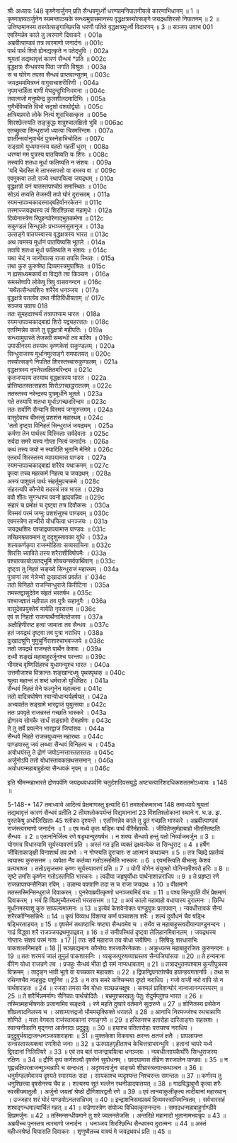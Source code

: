 श्रीः
अध्यायः 148
कृष्णेनार्जुनम् प्रति सैन्धवमूर्ध्नो धरण्यामनिपातनीयत्वे कारणाभिधानम् ॥ 1 ॥ कृष्णाज्ञयाऽर्जुनेन स्यमन्तपञ्चके सन्ध्यमुपासमानस्य वृद्धक्षत्रस्योत्सङ्गे जयद्रथशिरसो निपातनम् ॥ 2 ॥ उत्तिष्ठमानस्य तस्योत्सङ्गाच्छिरसि धरणौ पतिते वृद्धक्षत्रमूर्ध्नो विदारणम् ॥ 3 ॥
सञ्जय उवाच 	001  
एवस्मिन्नेव काले तु त्वरमाणे दिवाकरे ।	001a  
अब्रवीत्पाण्डवं तत्र त्वरमाणो जनार्दनः ॥	001c  
पार्थ पार्थ शिरो ह्येनद्यत्कृते न पतेद्भुवि ।	002a  
श्रूयतां तद्यथावृत्तं कारणं सैन्धवं *प्रति ॥	002c  
वृद्धक्षत्रः सैन्धवस्य पिता जगति विश्रुतः ।	003a  
स च घोरेण तपसा सैन्धवं प्राप्तवान्सुतम् ॥	003c  
जयद्रथममित्रघ्नं वागुवाचाशरीरिणी ।	004a  
नृपमन्तर्हिता वाणी मेघदुन्दुभिनिःस्वना ॥	004c  
तवात्मजो मनुष्येन्द्र कुलशीलदमादिभिः ।	005a  
गुणैर्भविष्यति विभो सदृशो वंशयोर्द्वयोः ।	005c  
क्षत्रियप्रवरो लोके नित्यं शूराभिसत्कृतः ॥	005e  
शिरश्छेत्स्यति सङ्क्रुद्धः शत्रुश्चालक्षितो भुवि ॥	006ac  
एतच्छ्रुत्वा सिन्धुराजो ध्यात्वा चिरमरिन्दमः ।	007a  
ज्ञातीन्सर्वानुवाचेदं पुत्रस्नेहाभिचोदितः ॥	007c  
सङ्ग्रामे युध्यमानस्य वहतो महतीं धुरम् ।	008a  
धरण्यां मम पुत्रस्य पातयिष्यति यः शिरः ॥	008c  
तस्यापि शतधा मूर्धा फलिष्यति न संशयः ।	009a  
\'यदि चेदस्ति मे लाभस्तपसो वा दमस्य वा ॥\'	009c  
एवमुक्त्वा ततो राज्ये स्थापयित्वा जयद्रथम् ।	010a  
वृद्धक्षत्रो वनं यातस्तपश्चोग्रं समास्थितः ॥	010c  
सोऽयं तप्यति तेजस्वी तपो घोरं दुरासदम् ।	011a  
स्यमन्तपञ्चकादस्माद्बहिर्वानरकेतन ॥	011c  
तस्माज्जयद्रथस्य त्वं शिरश्छित्त्वा महामृधे ।	012a  
दिव्येनास्त्रेण रिपुहन्घोरेणाद्भुतकर्मणा ॥	012c  
सकुण्डलं सिन्धुपतेः प्रभञ्जनसुतानुज ।	013a  
उत्सङ्गे पातयस्वास्य वृद्धक्षत्रस्य भारत ॥	013c  
अथ त्वमस्य मूर्धानं पातयिष्यसि भूतले ।	014a  
तवापि शतधा मूर्धा फलिष्यति न संशयः ॥	014c  
यथा चेदं न जानीयात्स राजा तपसि स्थितः ।	015a  
तथा कुरु कुरुश्रेष्ठ दिव्यमस्त्रमुपाश्रितः ॥	015c  
न ह्यसाध्यमकार्यं वा विद्यते तव किञ्चन ।	016a  
समस्तेष्वपि लोकेषु त्रिषु वासवनन्दन ॥	016c  
\'यथैतत्सैन्धवशिरः शरैरेव धनञ्जय ।	017a  
वृद्धक्षत्रे पतत्येव तथा नीतिर्विधीयताम् ॥\'	017c  
सञ्जय उवाच 	018  
ततः सुमहदाश्चर्यं तत्रापश्याम भारत ।	018a  
स्यमन्तपञ्चकाद्बाह्यं शिरो यद्व्यहरत्ततः ॥	018c  
एतस्मिन्नेव काले तु वृद्धक्षत्रो महीपतिः ।	019a  
सन्ध्यामुपास्ते तेजस्वी सम्बन्धी तव मारिष ॥	019c  
उपासीनस्य तस्याथ कृष्णकेशं सकुण्डलम् ।	020a  
सिन्धुराजस्य मूर्धानमुत्सङ्गे समपातयत् ॥	020c  
तस्योत्सङ्गे निपतितं शिरस्तच्चारुकुण्डलम् ।	021a  
वृद्धक्षत्रस्य नृपतेरलक्षितमरिन्दम ॥	021c  
कृतजप्यस्य तस्याथ वृद्धक्षत्रस्य भारत ।	022a  
प्रोत्तिष्ठतस्तत्सहसा शिरोऽगच्छद्धरातलम् ॥	022c  
ततस्तस्य नरेन्द्रस्य पुत्रमूर्धनि भूतले ।	023a  
गते तस्यापि शतधा मूर्धाऽगच्छदरिन्दम ॥	023c  
ततः सर्वाणि सैन्यानि विस्मयं जग्मुरुत्तमम् ।	024a  
वासुदेवश्च बीभत्सुं प्रशशंस महारथम् ॥	024c  
\'ततो दृष्ट्वा विनिहतं सिन्धुराजं जयद्रथम् ।	025a  
कर्मणा तेन पार्थस्य विस्मिताः सर्वदेवताः ॥	025c  
सर्वदा समरे यस्य गोप्ता नित्यं जनार्दनः ।	026a  
कथं तस्य जयो न स्यादिति भूतानि मेनिरे ॥	026c  
एतदर्थं शिरस्तस्य व्यापयामास पाण्डवः ।	027a  
स्यमन्तपञ्चकाद्बाह्यं शरैरेव यथाक्रमम् ॥	027c  
कृत्वा तच्च महत्कर्म निहत्य च जयद्रथम् ।	028a  
अस्त्रं पाशुपतं पार्थः संहर्तुमुपचक्रमे ॥	028c  
संहरत्यपि कौन्तेये तदस्त्रं तत्र भारत ।	029a  
ववौ शीतः सुगन्धश्च पवनो ह्लादयन्निव ॥	029c  
संहारं च प्रमोक्षं च दृष्ट्वा तत्र दिवौकसः ।	030a  
विस्मयं परमं जग्मुः प्रशशंसुश्च पाण्डवम् ॥	030c  
एवमस्त्रेण तान्वीरो योधयित्वा धनञ्जयः ।	031a  
जयद्रथशिरः पश्चाद्व्यापयामास पाण्डवः ॥	031c  
तच्छिरश्च्यावमानं तु ददृशुस्तावका युधि ।	032a  
शल्यकर्णकृपा राजन्मोहिताः सव्यसाचिना ॥	032c  
शिरसि च्याविते तस्य शरैराशीविषोपमैः ।	033a  
पश्चात्कायोऽपतद्भूमिं शोचयन्सर्वपार्थिवान् ॥	033c  
दृष्ट्वा तु निहतं सङ्ख्ये सिन्धुराजं महारथम् ।	034a  
पुत्राणां तव नेत्रेभ्यो दुःखादास्रं प्रवर्तत ॥\'	034c  
ततो विनिहते राजन्सिन्धुराजे किरीटिना ।	035a  
तमस्तद्वासुदेवेन संहृतं भरतर्षभ ॥	035c  
पश्चाज्ज्ञातं महीपाल तव पुत्रैः सहानुगैः ।	036a  
वासुदेवप्रयुक्तेयं मायेति नृपसत्तम ॥	036c  
एवं स निहतो राजन्पार्थेनामिततेजसा ।	037a  
अक्षौहिणीरष्ट हत्वा जामाता तव सैन्धवः ॥	037c  
हतं जयद्रथं दृष्ट्वा तव पुत्रा नराधिप ।	038a  
दुःखादश्रूणि मुमुचुर्निराशाश्चाभवज्जये ॥	038c  
ततो जयद्रथे राजन्हते पार्थेन केशवः ।	039a  
दध्मौ शङ्खं महाबाहुरर्जुनश्च परन्तपः ॥	039c  
भीमश्च वृष्णिसिंहश्च युधामन्युश्च भारत ।	040a  
उत्तमौजाश्च विक्रान्तः शङ्खान्दध्मुः पृथक्पृथक् ॥	040c  
श्रुत्वा महान्तं तं शब्दं धर्मराजो युधिष्ठिरः ।	041a  
सैन्धवं निहतं मेने फल्गुनेन महात्मना ॥	041c  
ततो वादित्रघोषेण स्वान्योधान्पर्यहर्षयत् ।	042a  
अभ्यवर्तत सङ्ग्रामे भारद्वाजं युयुत्सया ॥	042c  
ततः प्रववृते राजन्नस्तं गच्छति भास्करे ।	043a  
द्रोणस्य सोमकैः सार्धं सङ्ग्रामो रोमहर्षणः ॥	043c  
ते तु सर्वे प्रयत्नेन भारद्वाजं जिघांसवः ।	044a  
सैन्धवे निहते राजन्नयुध्यन्त महारथाः ॥	044c  
पाण्डवास्तु जयं लब्ध्वा सैन्धवं विनिहत्य च ।	045a  
अयोधयंस्तु ते द्रोणं जयोऽन्मत्तास्ततस्ततः ॥	045c  
अर्जुनोऽपि ततो योधांस्तावकान्रथसत्तमान् ।	046a  
अयोधयन्महाबाहुर्हत्वा सैन्धवकं नृपम् ॥ ॥	046c  

इति श्रीमन्महाभारते द्रोणपर्वणि जयद्रथवधपर्वणि चतुर्दशदिवसयुद्धे अष्टचत्वारिंशदधिकशततमोऽध्यायः ॥ 148 ॥

5-148-* 147 तमाध्याये आदित्यं प्रेक्षमाणस्तु इत्यादि 61 तमश्लोकमारभ्य 148 तमाध्याये श्रूयतां तद्यथावृत्तं कारणं सैन्धवं प्रतीति 2 तीयश्लोकपर्यन्तं विद्यमानानां 23 विंशतिश्लोकानां स्थाने ग. घ.ङ. झ. पुस्तकेषु अधोलिखिताः 45 श्लोकाः दृश्यन्ते । 
एतस्मिन्नेव काले तु द्रुतं गच्छति भास्करे । 
अब्रवीत्पाण्डवं राजंस्त्वरमाणो जनार्दनः ॥ 1 ॥ 
एष मध्ये कृतः षड्भिः पार्थ वीरैर्महारथैः । 
जीवितेप्सुर्महाबाहो भीतस्तिष्ठति सैन्धवः ॥ 2 ॥ 
एताननिर्जित्य रणे षड्रथान्पुरुषर्षभ । 
न शक्यः सैन्धवो हन्तुं यतो निर्व्याजमर्जुन ॥ 3 ॥ 
योगमत्र विधास्यामि सूर्यस्यावरणं प्रति । 
अस्तं गत इति व्यक्तं द्रक्ष्यत्येकः स सिन्धुराट् ॥ 4 ॥ 
हर्षेण जीविताकाङ्क्षी विनाशार्थं तव प्रभो । 
न गोप्स्यति दुराचारः स आत्मानं कथञ्चन ॥ 5 ॥ 
तत्र च्छिद्रे प्रहर्तव्यं त्वयास्य कुरुसत्तम । 
व्यपेक्षा नैव कर्तव्या गतोऽस्तमिति भास्करः ॥ 6 ॥ 
एवमस्त्विति बीभत्सुः केशवं प्रत्यभाषत । 
ततोऽसृजत्तमः कृष्णः सूर्यस्यावरणं प्रति ॥ 7 ॥ 
योगी योगेन संयुक्तो योगिनामीश्वरो हरिः ॥ 8 ॥ 
सृष्टे तमसि कृष्णेन गतोऽस्तमिति भास्करः । 
त्वदीया जहृषुर्योधाः पार्थनाशान्नराधिप ॥ 9 ॥ 
ते प्रहृष्टा रणे राजन्नापश्यन्सैनिका रविम् । 
उन्नाम्य वक्त्राणि तदा स च राजा जयद्रथः ॥ 10 ॥ 
वीक्षमाणे ततस्तस्मिन्सिन्धुराजे दिवाकरम् । 
पुनरेवाब्रवीत्कृष्णो धनञ्जयमिदं वचः ॥ 11 ॥ 
पश्य सिन्धुपतिं वीरं प्रेक्षमाणं दिवाकरम् । 
भयं हि विप्रमुच्यैतत्त्वत्तो भरतसत्तम ॥ 12 ॥ 
अयं कालो महाबाहो वधायास्य दुरात्मनः । 
छिन्धि मूर्धानमस्याशु कुरु साफल्यमात्मनः ॥ 13 ॥ 
इत्येवं केशवेनोक्तः पाण्डुपुत्रः प्रतापवान् । 
न्यवधीत्तावकं सैन्यं शरैरर्काग्निसन्निभैः ॥ 14 ॥ 
कृपं विव्याध विंशत्या कर्णं पञ्चाशता शरैः । 
शल्यं दुर्योधनं चैव षड्भिः षड्भिरताडयत् ॥ 15 ॥ 
वृषसेनं तथाष्टाभिः षष्ट्या सैन्धवमेव च । 
तथैव स महाबाहुस्त्वदीयान्पाण्डुनन्दनः । 
गाढं विद्ध्वा शरै राजञ्जयद्रथमुपाद्रवत् ॥ 16 ॥ 
तं समीपस्थितं दृष्ट्वा लेलिहानमिवानलम् । 
जयद्रथस्य गोप्तारः संशयं परमं गताः ॥ 17 ||
ततः सर्वे महाराज तव योधा जयैषिणः । 
सिषिचुः शरधाराभिः पाकशासनिमाहवे ॥ 18 || 
सञ्छाद्यमानः कौन्तेयः शरजालैरनेकशः । 
अक्रुध्यत्स महाबाहुरजितः कुरुनन्दनः ॥ 19 ॥ 
ततः शरमयं जालं तुमुलं पाकशासनिः । 
व्यसृजत्पुरुषव्याघ्रस्तव सैन्यजिघांसया ॥ 20 ॥ 
ते हन्यमाना वीरेण योधा राजन्रणे तव । 
प्रजहुः सैन्धवं भीता द्वौ समं नाप्यधावताम् ॥ 21 ॥ 
तत्राद्भुतमपश्याम कुन्तीपुत्रस्य विक्रमम् । 
तादृङ्न भावी भूतो वा यच्चकार महायशाः ॥ 22 ॥ 
द्विपान्द्विपगतांश्चैव हयान्हयगतानपि । 
तथा स रथिनश्चैव न्यहन्रुद्रः पशूनिव ॥ 23 ॥ 
न तत्र समरे कश्चिन्मया दृष्टो नराधिप । 
गजो वाजी नरो वापि यो न पार्थशराहतः ॥ 24 ॥ 
रजसा तमसा चैव योधाः सञ्छन्नचक्षुषः । 
कश्मलं प्राविशन्घोरं नान्वजानन्परस्परम् ॥ 25 ॥ 
ते शरैर्भिन्नमर्माणः सैनिकाः पार्थचोदितैः । 
बभ्रमुश्चस्खलुः पेतुः सेदुर्मम्लुश्च भारत ॥ 26 ॥ 
तस्मिन्न्महाभीषणके प्रजानामिव सङ्क्षये । 
रणे महति दुष्पारे वर्तमाने सुदारुणे ॥ 27 ॥ 
शोणितस्य प्रसेकेन शीघ्रत्वादनिलस्य च । 
अशाम्यत्तद्रजो भौममसृक्सिक्ते धरातले ॥ 28 ॥ 
आनाभि निरमज्जंश्च रथचक्राणि शोणिते । 
मत्ता वेगवता राजंस्तावकानां रणाङ्गणे ॥ 29 ॥ 
हस्तिनश्च हतारोहा दारिताङ्गाः सहस्रशः । 
स्वान्यनीकानि मृद्नन्त आर्तनादाः प्रदुद्रुवुः ॥ 30 ॥ 
हयाश्च पतितारोहाः पत्तयश्च नराधिप । 
प्रदुद्रुवुर्भयाद्राजन्धनञ्जयशराहताः ॥ 31 ॥ 
मुक्तकेशा विकवचाः क्षरन्तः क्षतजं क्षतैः । 
प्रापलायन्त सन्त्रस्तास्त्यक्त्वा रणशिरो जनाः ॥ 32 ॥ 
ऊरुग्राहगृहीताश्च केचित्तत्राभवन्भुवि । 
हतानां चापरे मध्ये द्विरदानां निलिल्यिरे ॥ 33 ॥ 
एवं तव बलं राजन्द्रावयित्वा धनञ्जयः । 
न्यवधीत्सायकैर्घोरैः सिन्धुराजस्य रक्षिणः ॥ 34 ॥ 
द्रौणिं कृपं कर्णशल्यौ वृषसेनं सुयोधनम् । 
छादयामास तीव्रेण शरजालेन पाण्डवः ॥ 35 ॥ 
न गृह्णन्नक्षिपरन्राजन्मुञ्चन्नापि च सन्दधत् । 
अदृश्यतार्जुनः सङ्ख्ये शीघ्रास्त्रत्वात्कथञ्चन ॥ 36 ॥ 
धनुर्मण्डलमेवास्य दृश्यते स्मास्यतः सदा । 
सायकाश्च व्यदृश्यन्त निश्चरन्तः समन्ततः ॥ 37 ॥ 
कर्णस्य तु धनुश्छित्त्वा वृषसेनस्य चैव ह । 
शल्यस्य सूतं भल्लेन रथनीडादपातयत् ॥ 38 ॥ 
गाढविद्धावुभौ कृत्वा शरैः स्वस्रीयमातुलौ । 
अर्जुनो जयतां श्रेष्ठो द्रौणिशारद्वतौ रणे ॥ 39 ॥ 
एवं तान्व्याकुलीकृत्य त्वदीयानां महारथान् । 
उज्जहार शरं घोरं पाण्डवोऽनलसन्निभम् ॥ 40 ॥ 
इन्द्राशनिसमप्रख्यं दिव्यमस्त्राभिमन्त्रितम् । 
सर्वभारसहं शश्वद्गन्धमाल्यार्चितं महत् ॥ 41 ॥ 
वज्रेणास्त्रेण संयोज्य विधिवत्कुरुनन्दनः । 
समादधन्महाबाहुर्गाण्डीवे क्षिप्रमर्जुनः ॥ 42 ॥ 
तस्मिन्सन्धीयमाने तु शरे ज्वलनतेजसि । 
अन्तरिक्षे महानादो भूतानामभवन्नृप ॥ 43 ॥ 
अब्रवीच्च पुनस्तत्र त्वरमाणो जनार्दनः । 
धनञ्जय शिरश्छिन्धि सैन्धवस्य दुरात्मनः ॥ 44 ॥ 
अस्तं महीधरश्रेष्ठं यियासति दिवाकरः । 
शृणुष्वैतच्च वाक्यं मे जयद्रथवधं प्रति ॥ 45 ॥
